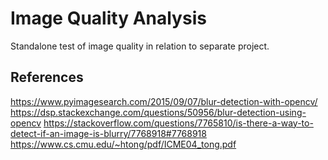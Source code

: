 # Image Quality Analysis
Standalone test of image quality in relation to separate project.

## References
https://www.pyimagesearch.com/2015/09/07/blur-detection-with-opencv/
https://dsp.stackexchange.com/questions/50956/blur-detection-using-opencv
https://stackoverflow.com/questions/7765810/is-there-a-way-to-detect-if-an-image-is-blurry/7768918#7768918
https://www.cs.cmu.edu/~htong/pdf/ICME04_tong.pdf
